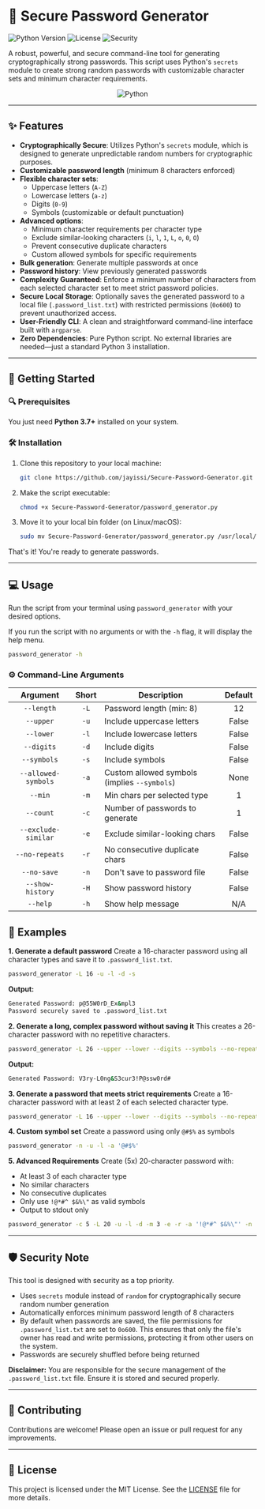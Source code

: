 # 🔐 Secure Password Generator

![Python Version](https://img.shields.io/badge/python-3.7+-blue.svg)
![License](https://img.shields.io/badge/license-MIT-green.svg)
![Security](https://img.shields.io/badge/security-cryptographically_secure-red.svg)

A robust, powerful, and secure command-line tool for generating cryptographically strong passwords. This script uses Python's `secrets` module to create strong random passwords with customizable character sets and minimum character requirements.

<p align="center">
<img alt="Python" src="https://www.python.org/static/community_logos/python-logo-master-v3-TM.png">
</p>

---

## ✨ Features

- **Cryptographically Secure**: Utilizes Python's `secrets` module, which is designed to generate unpredictable random numbers for cryptographic purposes.
- **Customizable password length** (minimum 8 characters enforced)
- **Flexible character sets**:
  - Uppercase letters (`A-Z`)
  - Lowercase letters (`a-z`)
  - Digits (`0-9`)
  - Symbols (customizable or default punctuation)
- **Advanced options**:
  - Minimum character requirements per character type
  - Exclude similar-looking characters (`i`, `l`, `1`, `L`, `o`, `0`, `O`)
  - Prevent consecutive duplicate characters
  - Custom allowed symbols for specific requirements
- **Bulk generation**: Generate multiple passwords at once
- **Password history**: View previously generated passwords
- **Complexity Guaranteed**: Enforce a minimum number of characters from each selected character set to meet strict password policies.
- **Secure Local Storage**: Optionally saves the generated password to a local file (`.password_list.txt`) with restricted permissions (`0o600`) to prevent unauthorized access.
- **User-Friendly CLI**: A clean and straightforward command-line interface built with `argparse`.
- **Zero Dependencies**: Pure Python script. No external libraries are needed—just a standard Python 3 installation.

---

## 🚀 Getting Started

### 🔍 Prerequisites

You just need **Python 3.7+** installed on your system.

### 🛠️ Installation

1. Clone this repository to your local machine:

    ```bash
    git clone https://github.com/jayissi/Secure-Password-Generator.git
    ```

2. Make the script executable:

    ```bash
    chmod +x Secure-Password-Generator/password_generator.py
    ```

3. Move it to your local bin folder (on Linux/macOS):

    ```bash
    sudo mv Secure-Password-Generator/password_generator.py /usr/local/bin/password_generator
    ```

That's it! You're ready to generate passwords.

---

## 💻 Usage

Run the script from your terminal using `password_generator` with your desired options.

If you run the script with no arguments or with the `-h` flag, it will display the help menu.

```bash
password_generator -h
```

### ⚙️ Command-Line Arguments

| Argument               | Short | Description                                  | Default |
|:----------------------:|:-----:|----------------------------------------------|:-------:|
| `--length`             | `-L`  | Password length (min: 8)                     | 12      |
| `--upper`              | `-u`  | Include uppercase letters                    | False   |
| `--lower`              | `-l`  | Include lowercase letters                    | False   |
| `--digits`             | `-d`  | Include digits                               | False   |
| `--symbols`            | `-s`  | Include symbols                              | False   |
| `--allowed-symbols`    | `-a`  | Custom allowed symbols (implies `--symbols`) | None    |
| `--min`                | `-m`  | Min chars per selected type                  | 1       |
| `--count`              | `-c`  | Number of passwords to generate              | 1       |
| `--exclude-similar`    | `-e`  | Exclude similar-looking chars                | False   |
| `--no-repeats`         | `-r`  | No consecutive duplicate chars               | False   |
| `--no-save`            | `-n`  | Don't save to password file                  | False   |
| `--show-history`       | `-H`  | Show password history                        | False   |
| `--help`               | `-h`  | Show help message                            | N/A     |

## 📝 Examples

**1. Generate a default password**
Create a 16-character password using all character types and save it to `.password_list.txt`.

```bash
password_generator -L 16 -u -l -d -s
```

**Output:**

```bash
Generated Password: p@55W0rD_Ex&mpl3
Password securely saved to .password_list.txt
```

**2. Generate a long, complex password without saving it**
This creates a 26-character password with no repetitive characters.

```bash
password_generator -L 26 --upper --lower --digits --symbols --no-repeats --no-save
```

**Output:**

```bash
Generated Password: V3ry-L0ng&S3cur3!P@ssw0rd#
```

**3. Generate a password that meets strict requirements**
Create a 16-character password with at least 2 of each selected character type.

```bash
password_generator -L 16 --upper --lower --digits --symbols --no-repeats --min 2 --no-save
```

**4. Custom symbol set**
Create a password using only `@#$%` as symbols

```bash
password_generator -n -u -l -a '@#$%'
```

**5. Advanced Requirements**
Create (5x) 20-character password with:

- At least 3 of each character type
- No similar characters
- No consecutive duplicates
- Only use `!@*#^ $&%\"` as valid symbols
- Output to stdout only

```bash
password_generator -c 5 -L 20 -u -l -d -m 3 -e -r -a '!@*#^ $&%\"' -n
```

---

## 🛡️ Security Note

This tool is designed with security as a top priority.

- Uses `secrets` module instead of `random` for cryptographically secure random number generation
- Automatically enforces minimum password length of 8 characters
- By default when passwords are saved, the file permissions for `.password_list.txt` are set to `0o600`. This ensures that only the file's owner has read and write permissions, protecting it from other users on the system.
- Passwords are securely shuffled before being returned

**Disclaimer:** You are responsible for the secure management of the `.password_list.txt` file. Ensure it is stored and secured properly.

---

## 🤝 Contributing

Contributions are welcome! Please open an issue or pull request for any improvements.

---

## 📜 License

This project is licensed under the MIT License. See the [LICENSE](https://github.com/jayissi/Secure-Password-Generator/blob/main/LICENSE) file for more details.
